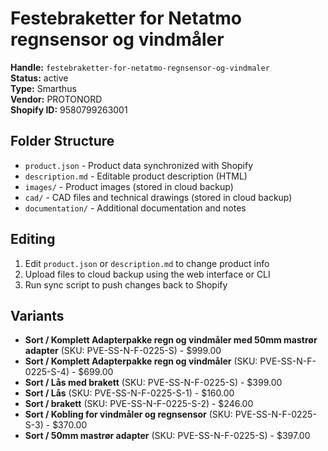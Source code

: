 # Festebraketter for Netatmo regnsensor og vindmåler

**Handle:** `festebraketter-for-netatmo-regnsensor-og-vindmaler`  
**Status:** active  
**Type:** Smarthus  
**Vendor:** PROTONORD  
**Shopify ID:** 9580799263001  

## Folder Structure

- `product.json` - Product data synchronized with Shopify
- `description.md` - Editable product description (HTML)
- `images/` - Product images (stored in cloud backup)
- `cad/` - CAD files and technical drawings (stored in cloud backup)
- `documentation/` - Additional documentation and notes

## Editing

1. Edit `product.json` or `description.md` to change product info
2. Upload files to cloud backup using the web interface or CLI
3. Run sync script to push changes back to Shopify

## Variants

- **Sort / Komplett Adapterpakke regn og vindmåler med 50mm mastrør adapter** (SKU: PVE-SS-N-F-0225-S) - $999.00
- **Sort / Komplett Adapterpakke regn og vindmåler** (SKU: PVE-SS-N-F-0225-S-4) - $699.00
- **Sort / Lås med brakett** (SKU: PVE-SS-N-F-0225-S) - $399.00
- **Sort / Lås** (SKU: PVE-SS-N-F-0225-S-1) - $160.00
- **Sort / brakett** (SKU: PVE-SS-N-F-0225-S-2) - $246.00
- **Sort / Kobling for vindmåler og regnsensor** (SKU: PVE-SS-N-F-0225-S-3) - $370.00
- **Sort / 50mm mastrør adapter** (SKU: PVE-SS-N-F-0225-S) - $397.00
